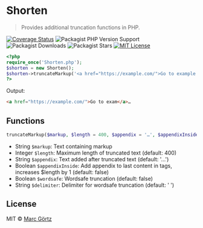 # Shorten

> Provides additional truncation functions in PHP.

[![Coverage Status](https://coveralls.io/repos/github/Dreamseer/php-shorten/badge.svg?branch=main)](https://coveralls.io/github/Dreamseer/php-shorten?branch=main)
![Packagist PHP Version Support](https://img.shields.io/packagist/php-v/marcgoertz/shorten)
![Packagist Downloads](https://img.shields.io/packagist/dt/marcgoertz/shorten)
![Packagist Stars](https://img.shields.io/packagist/stars/marcgoertz/shorten)
[![MIT License](https://img.shields.io/github/license/dreamseer/php-shorten)](https://github.com/Dreamseer/php-shorten/blob/main/LICENSE.md)

```php
<?php
require_once('Shorten.php');
$shorten = new Shorten();
$shorten->truncateMarkup('<a href="https://example.com/">Go to example site</a>', 10);
?>
```

Output:

```html
<a href="https://example.com/">Go to exam</a>…
```

## Functions

```php
truncateMarkup($markup, $length = 400, $appendix = '…', $appendixInside = FALSE, $wordsafe = FALSE)
```

* String `$markup`: Text containing markup
* Integer `$length`: Maximum length of truncated text (default: 400)
* String `$appendix`: Text added after truncated text (default: '…')
* Boolean `$appendixInside`: Add appendix to last content in tags, increases $length by 1 (default: false)
* Boolean `$wordsafe`: Wordsafe truncation (default: false)
* String `$delimiter`: Delimiter for wordsafe truncation (default: ' ')

## License

MIT © [Marc Görtz](https://marcgoertz.de/)
